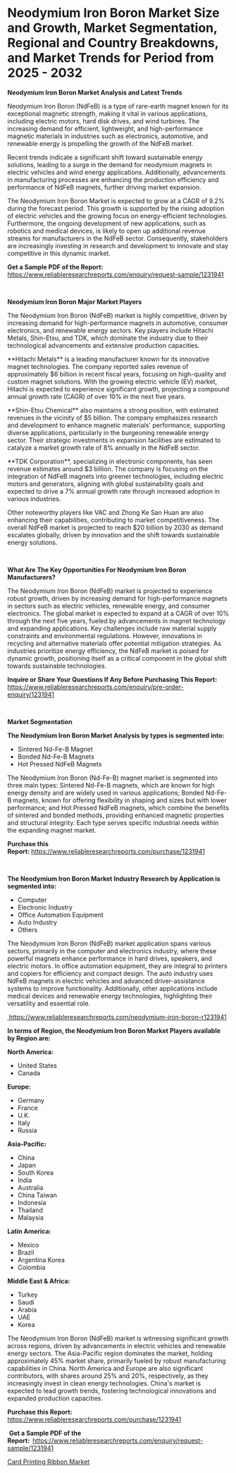 <p><h1>Neodymium Iron Boron Market Size and Growth, Market Segmentation, Regional and Country Breakdowns, and Market Trends for Period from 2025 -  2032</h1></p><p><strong>Neodymium Iron Boron Market Analysis and Latest Trends</strong></p>
<p><p>Neodymium Iron Boron (NdFeB) is a type of rare-earth magnet known for its exceptional magnetic strength, making it vital in various applications, including electric motors, hard disk drives, and wind turbines. The increasing demand for efficient, lightweight, and high-performance magnetic materials in industries such as electronics, automotive, and renewable energy is propelling the growth of the NdFeB market. </p><p>Recent trends indicate a significant shift toward sustainable energy solutions, leading to a surge in the demand for neodymium magnets in electric vehicles and wind energy applications. Additionally, advancements in manufacturing processes are enhancing the production efficiency and performance of NdFeB magnets, further driving market expansion. </p><p>The Neodymium Iron Boron Market is expected to grow at a CAGR of 9.2% during the forecast period. This growth is supported by the rising adoption of electric vehicles and the growing focus on energy-efficient technologies. Furthermore, the ongoing development of new applications, such as robotics and medical devices, is likely to open up additional revenue streams for manufacturers in the NdFeB sector. Consequently, stakeholders are increasingly investing in research and development to innovate and stay competitive in this dynamic market.</p></p>
<p><strong>Get a Sample PDF of the Report:&nbsp;</strong> <a href="https://www.reliableresearchreports.com/enquiry/request-sample/1231941?utm_campaign=2279&utm_medium=2&utm_source=Github&utm_content=ia&utm_term=02042025&utm_id=neodymium-iron-boron">https://www.reliableresearchreports.com/enquiry/request-sample/1231941</a></p>
<p>&nbsp;</p>
<p><strong>Neodymium Iron Boron Major Market Players</strong></p>
<p><p>The Neodymium Iron Boron (NdFeB) market is highly competitive, driven by increasing demand for high-performance magnets in automotive, consumer electronics, and renewable energy sectors. Key players include Hitachi Metals, Shin-Etsu, and TDK, which dominate the industry due to their technological advancements and extensive production capacities.</p><p>**Hitachi Metals** is a leading manufacturer known for its innovative magnet technologies. The company reported sales revenue of approximately $6 billion in recent fiscal years, focusing on high-quality and custom magnet solutions. With the growing electric vehicle (EV) market, Hitachi is expected to experience significant growth, projecting a compound annual growth rate (CAGR) of over 10% in the next five years.</p><p>**Shin-Etsu Chemical** also maintains a strong position, with estimated revenues in the vicinity of $5 billion. The company emphasizes research and development to enhance magnetic materials' performance, supporting diverse applications, particularly in the burgeoning renewable energy sector. Their strategic investments in expansion facilities are estimated to catalyze a market growth rate of 8% annually in the NdFeB sector.</p><p>**TDK Corporation**, specializing in electronic components, has seen revenue estimates around $3 billion. The company is focusing on the integration of NdFeB magnets into greener technologies, including electric motors and generators, aligning with global sustainability goals and expected to drive a 7% annual growth rate through increased adoption in various industries.</p><p>Other noteworthy players like VAC and Zhong Ke San Huan are also enhancing their capabilities, contributing to market competitiveness. The overall NdFeB market is projected to reach $20 billion by 2030 as demand escalates globally, driven by innovation and the shift towards sustainable energy solutions.</p></p>
<p>&nbsp;</p>
<p><strong>What Are The Key Opportunities For Neodymium Iron Boron Manufacturers?</strong></p>
<p><p>The Neodymium Iron Boron (NdFeB) market is projected to experience robust growth, driven by increasing demand for high-performance magnets in sectors such as electric vehicles, renewable energy, and consumer electronics. The global market is expected to expand at a CAGR of over 10% through the next five years, fueled by advancements in magnet technology and expanding applications. Key challenges include raw material supply constraints and environmental regulations. However, innovations in recycling and alternative materials offer potential mitigation strategies. As industries prioritize energy efficiency, the NdFeB market is poised for dynamic growth, positioning itself as a critical component in the global shift towards sustainable technologies.</p></p>
<p><strong>Inquire or Share Your Questions If Any Before Purchasing This Report:</strong> <a href="https://www.reliableresearchreports.com/enquiry/pre-order-enquiry/1231941?utm_campaign=2279&utm_medium=2&utm_source=Github&utm_content=ia&utm_term=02042025&utm_id=neodymium-iron-boron">https://www.reliableresearchreports.com/enquiry/pre-order-enquiry/1231941</a></p>
<p>&nbsp;</p>
<p><strong>Market Segmentation</strong></p>
<p><strong>The Neodymium Iron Boron Market Analysis by types is segmented into:</strong></p>
<p><ul><li>Sintered Nd-Fe-B Magnet</li><li>Bonded Nd-Fe-B Magnets</li><li>Hot Pressed NdFeB Magnets</li></ul></p>
<p><p>The Neodymium Iron Boron (Nd-Fe-B) magnet market is segmented into three main types: Sintered Nd-Fe-B magnets, which are known for high energy density and are widely used in various applications; Bonded Nd-Fe-B magnets, known for offering flexibility in shaping and sizes but with lower performance; and Hot Pressed NdFeB magnets, which combine the benefits of sintered and bonded methods, providing enhanced magnetic properties and structural integrity. Each type serves specific industrial needs within the expanding magnet market.</p></p>
<p><strong>Purchase this Report:&nbsp;</strong><a href="https://www.reliableresearchreports.com/purchase/1231941?utm_campaign=2279&utm_medium=2&utm_source=Github&utm_content=ia&utm_term=02042025&utm_id=neodymium-iron-boron">https://www.reliableresearchreports.com/purchase/1231941</a></p>
<p>&nbsp;</p>
<p><strong>The Neodymium Iron Boron Market Industry Research by Application is segmented into:</strong></p>
<p><ul><li>Computer</li><li>Electronic Industry</li><li>Office Automation Equipment</li><li>Auto Industry</li><li>Others</li></ul></p>
<p><p>The Neodymium Iron Boron (NdFeB) market application spans various sectors, primarily in the computer and electronics industry, where these powerful magnets enhance performance in hard drives, speakers, and electric motors. In office automation equipment, they are integral to printers and copiers for efficiency and compact design. The auto industry uses NdFeB magnets in electric vehicles and advanced driver-assistance systems to improve functionality. Additionally, other applications include medical devices and renewable energy technologies, highlighting their versatility and essential role.</p></p>
<p><a href="https://www.reliableresearchreports.com/neodymium-iron-boron-r1231941?utm_campaign=2279&utm_medium=2&utm_source=Github&utm_content=ia&utm_term=02042025&utm_id=neodymium-iron-boron">&nbsp;https://www.reliableresearchreports.com/neodymium-iron-boron-r1231941</a></p>
<p><strong>In terms of Region, the Neodymium Iron Boron Market Players available by Region are:</strong></p>
<p>
    <p> <strong> North America: </strong>
        <ul>
            <li>United States</li>
            <li>Canada</li>
        </ul>
        </p> 
    <p> <strong> Europe: </strong>
        <ul>
            <li>Germany</li>
            <li>France</li>
            <li>U.K.</li>
            <li>Italy</li>
            <li>Russia</li>
        </ul>
        </p> 
    <p> <strong> Asia-Pacific: </strong>
        <ul>
            <li>China</li>
            <li>Japan</li>
            <li>South Korea</li>
            <li>India</li>
            <li>Australia</li>
            <li>China Taiwan</li>
            <li>Indonesia</li>
            <li>Thailand</li>
            <li>Malaysia</li>
        </ul>
        </p> 
    <p> <strong> Latin America: </strong>
        <ul>
            <li>Mexico</li>
            <li>Brazil</li>
            <li>Argentina Korea</li>
            <li>Colombia</li>
        </ul>
        </p> 
    <p> <strong> Middle East & Africa: </strong>
        <ul>
            <li>Turkey</li>
            <li>Saudi</li>
            <li>Arabia</li>
            <li>UAE</li>
            <li>Korea</li>
        </ul>
    </p>
    </p>
<p><p>The Neodymium Iron Boron (NdFeB) market is witnessing significant growth across regions, driven by advancements in electric vehicles and renewable energy sectors. The Asia-Pacific region dominates the market, holding approximately 45% market share, primarily fueled by robust manufacturing capabilities in China. North America and Europe are also significant contributors, with shares around 25% and 20%, respectively, as they increasingly invest in clean energy technologies. China's market is expected to lead growth trends, fostering technological innovations and expanded production capacities.</p></p>
<p><strong>Purchase this Report: </strong><a href="https://www.reliableresearchreports.com/purchase/1231941?utm_campaign=2279&utm_medium=2&utm_source=Github&utm_content=ia&utm_term=02042025&utm_id=neodymium-iron-boron">https://www.reliableresearchreports.com/purchase/1231941</a></p>
<p>&nbsp;<strong>Get a Sample PDF of the Report:&nbsp;&nbsp;</strong><a href="https://www.reliableresearchreports.com/enquiry/request-sample/1231941?utm_campaign=2279&utm_medium=2&utm_source=Github&utm_content=ia&utm_term=02042025&utm_id=neodymium-iron-boron">https://www.reliableresearchreports.com/enquiry/request-sample/1231941</a></p>
<p><strong></strong></p>
<p><p><a href="https://github.com/NarcisoFerry/Market-Research-Report-List-2/blob/main/card-printing-ribbon-market.md?utm_campaign=2279&utm_medium=2&utm_source=Github&utm_content=ia&utm_term=02042025&utm_id=neodymium-iron-boron">Card Printing Ribbon Market</a></p></p>